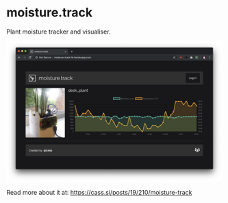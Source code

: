 # moisture.track

Plant moisture tracker and visualiser.

![](screenshot.png)

Read more about it at: <https://cass.si/posts/19/210/moisture-track>
